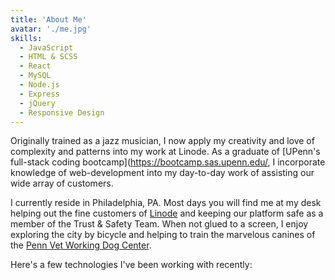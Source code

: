 ```yaml
---
title: 'About Me'
avatar: './me.jpg'
skills:
  - JavaScript
  - HTML & SCSS
  - React
  - MySQL
  - Node.js
  - Express
  - jQuery
  - Responsive Design
---
```


Originally trained as a jazz musician, I now apply my creativity and love of complexity and patterns into my work at Linode. As a graduate of [UPenn's full-stack coding bootcamp](https://bootcamp.sas.upenn.edu/, I incorporate knowledge of web-development into my day-to-day work of assisting our wide array of customers.

I currently reside in Philadelphia, PA. Most days you will find me at my desk helping out the fine customers of [Linode](https://www.linode.com/) and keeping our platform safe as a member of the Trust & Safety Team. When not glued to a screen, I enjoy exploring the city by bicycle and helping to train the marvelous canines of the [Penn Vet Working Dog Center](https://www.vet.upenn.edu/research/centers-initiatives/penn-vet-working-dog-center).

Here's a few technologies I've been working with recently:
